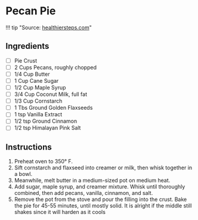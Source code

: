 # Pecan Pie

!!! tip "Source: [healthiersteps.com](https://healthiersteps.com/recipe/vegan-pecan-pie/)"

## Ingredients

- [ ] Pie Crust
- [ ] 2 Cups Pecans, roughly chopped
- [ ] 1/4 Cup Butter
- [ ] 1 Cup Cane Sugar
- [ ] 1/2 Cup Maple Syrup
- [ ] 3/4 Cup Coconut Milk, full fat
- [ ] 1/3 Cup Cornstarch
- [ ] 1 Tbs Ground Golden Flaxseeds
- [ ] 1 tsp Vanilla Extract
- [ ] 1/2 tsp Ground Cinnamon
- [ ] 1/2 tsp Himalayan Pink Salt

## Instructions

1. Preheat oven to 350° F. 
2. Sift cornstarch and flaxseed into creamer or milk, then whisk together in a bowl.
3. Meanwhile, melt butter in a medium-sized pot on medium heat. 
4. Add sugar, maple syrup, and creamer mixture. Whisk until thoroughly combined, then add pecans, vanilla, cinnamon, and salt. 
5. Remove the pot from the stove and pour the filling into the crust. Bake the pie for 45-55 minutes, until mostly solid. It is alright if the middle still shakes since it will harden as it cools